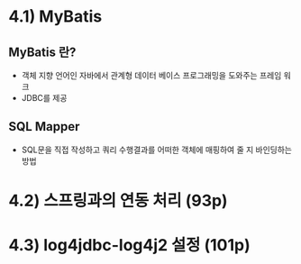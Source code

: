 # 4.1) MyBatis

## MyBatis 란?

-   객체 지향 언어인 자바에서 관계형 데이터 베이스 프로그래밍을 도와주는 프레임 워크
-   JDBC를 제공

## SQL Mapper

-   SQL문을 직접 작성하고 쿼리 수행결과를 어떠한 객체에 매핑하여 줄 지 바인딩하는 방법

# 4.2) 스프링과의 연동 처리 (93p)

# 4.3) log4jdbc-log4j2 설정 (101p)